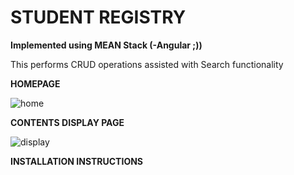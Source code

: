 # STUDENT REGISTRY

**Implemented using MEAN Stack (-Angular ;))**

This performs CRUD operations assisted with Search functionality

**HOMEPAGE**

![home](https://user-images.githubusercontent.com/17880433/47513960-f44d3b00-d89c-11e8-9a55-2e781ddc8b82.png)

**CONTENTS DISPLAY PAGE**

![display](https://user-images.githubusercontent.com/17880433/47513974-fa431c00-d89c-11e8-84f1-fa86ee3b1f3e.png)

**INSTALLATION INSTRUCTIONS**

